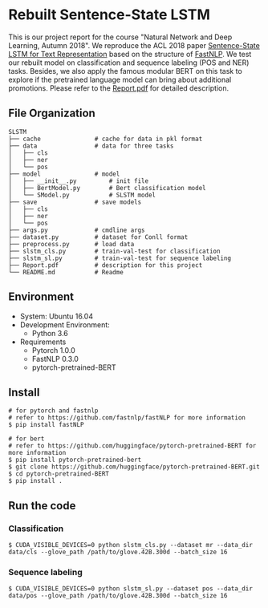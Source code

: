 # Rebuilt Sentence-State LSTM

This is our project report for the course "Natural Network and Deep Learning, Autumn 2018". 
We reproduce the ACL 2018 paper [Sentence-State LSTM for Text Representation](https://arxiv.org/abs/1805.02474) based on the structure of [FastNLP](https://github.com/fastnlp/fastNLP).
We test our rebuilt model on classification and sequence labeling (POS and NER) tasks.
Besides, we also apply the famous modular BERT on this task to explore if the pretrained language model can bring about additional promotions.
Please refer to the [Report.pdf](./Report.pdf) for detailed description.

## File Organization

```
SLSTM
├── cache               # cache for data in pkl format
├── data                # data for three tasks
│   ├── cls     
│   ├── ner    
│   └── pos
├── model               # model 
│   ├── __init__.py         # init file
│   ├── BertModel.py        # Bert classification model
│   └── SModel.py           # SLSTM model
├── save                # save models
│   ├── cls
│   ├── ner
│   └── pos      
├── args.py             # cmdline args
├── dataset.py          # dataset for Conll format
├── preprocess.py       # load data
├── slstm_cls.py        # train-val-test for classification
├── slstm_sl.py         # train-val-test for sequence labeling
├── Report.pdf          # description for this project 
└── README.md           # Readme 
```



## Environment

- System: Ubuntu 16.04
- Development Environment:
  - Python 3.6
- Requirements
  - Pytorch 1.0.0
  - FastNLP 0.3.0
  - pytorch-pretrained-BERT
  



## Install

``` shell
# for pytorch and fastnlp
# refer to https://github.com/fastnlp/fastNLP for more information
$ pip install fastNLP

# for bert
# refer to https://github.com/huggingface/pytorch-pretrained-BERT for more information
$ pip install pytorch-pretrained-bert
$ git clone https://github.com/huggingface/pytorch-pretrained-BERT.git
$ cd pytorch-pretrained-BERT
$ pip install .
```



## Run the code

### Classification
``` shell
$ CUDA_VISIBLE_DEVICES=0 python slstm_cls.py --dataset mr --data_dir data/cls --glove_path /path/to/glove.42B.300d --batch_size 16
```

### Sequence labeling
``` shell
$ CUDA_VISIBLE_DEVICES=0 python slstm_sl.py --dataset pos --data_dir data/pos --glove_path /path/to/glove.42B.300d --batch_size 16
```
